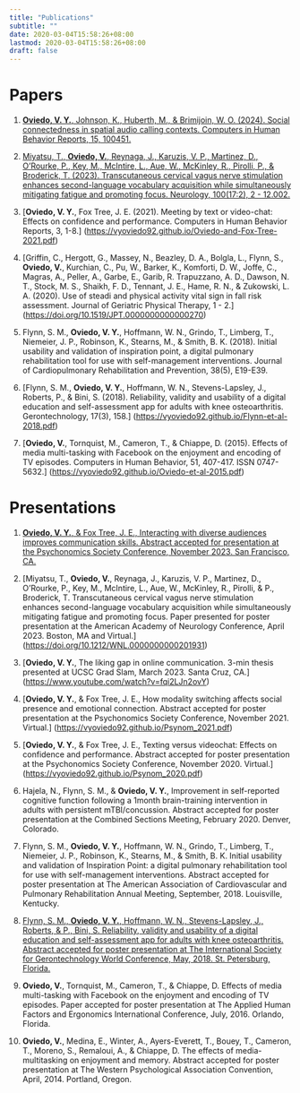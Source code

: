 ```yaml
---
title: "Publications"
subtitle: ""
date: 2020-03-04T15:58:26+08:00
lastmod: 2020-03-04T15:58:26+08:00
draft: false
---
```


# Papers
1. [**Oviedo, V. Y.**, Johnson, K., Huberth, M., & Brimijoin, W. O. (2024). Social connectedness in spatial audio calling contexts. Computers in Human Behavior Reports, 15, 100451.](https://www.sciencedirect.com/science/article/pii/S2451958824000848?via%3Dihub) 

2. [Miyatsu, T., **Oviedo, V.**, Reynaga, J., Karuzis, V. P., Martinez, D., O’Rourke, P., Key, M., McIntire, L., Aue, W., McKinley, R., Pirolli, P., & Broderick, T. (2023). Transcutaneous cervical vagus nerve stimulation enhances second-language vocabulary acquisition while simultaneously mitigating fatigue and promoting focus. Neurology, 100(17:2), 2 - 12.002.](https://doi.org/10.1212/WNL.0000000000201931)

3. [**Oviedo, V. Y.**, Fox Tree, J. E. (2021). Meeting by text or video-chat: Effects on confidence and performance. Computers in Human Behavior Reports, 3, 1-8.] (https://vyoviedo92.github.io/Oviedo-and-Fox-Tree-2021.pdf)

4. [Griffin, C., Hergott, G., Massey, N., Beazley, D. A., Bolgla, L., Flynn, S., **Oviedo, V.**, Kurchian, C., Pu, W., Barker, K., Komforti, D. W., Joffe, C., Magras, A., Peller, A., Garbe, E., Garib, R. Trapuzzano, A. D., Dawson, N. T., Stock, M. S., Shaikh, F. D., Tennant, J. E., Hame, R. N., & Zukowski, L. A. (2020). Use of steadi and physical activity vital sign in fall risk assessment. Journal of Geriatric Physical Therapy, 1 - 2.] (https://doi.org/10.1519/JPT.0000000000000270)

5. Flynn, S. M., **Oviedo, V. Y.**, Hoffmann, W. N., Grindo, T., Limberg, T., Niemeier, J. P., Robinson, K., Stearns, M., & Smith, B. K. (2018). Initial usability and validation of inspiration point, a digital pulmonary rehabilitation tool for use with self-management interventions. Journal of Cardiopulmonary Rehabilitation and Prevention, 38(5), E19-E39. 

6. [Flynn, S. M., **Oviedo, V. Y.**, Hoffmann, W. N., Stevens-Lapsley, J., Roberts, P., & Bini, S. (2018). Reliability, validity and usability of a digital education and self-assessment app for adults with knee osteoarthritis. Gerontechnology, 17(3), 158.] (https://vyoviedo92.github.io/Flynn-et-al-2018.pdf)

7. [**Oviedo, V.**, Tornquist, M., Cameron, T., & Chiappe, D. (2015). Effects of media multi-tasking with Facebook on the enjoyment and encoding of TV episodes. Computers in Human Behavior, 51, 407-417. ISSN 0747-5632.] (https://vyoviedo92.github.io/Oviedo-et-al-2015.pdf)

# Presentations 

1. [**Oviedo, V. Y.**, & Fox Tree, J. E., Interacting with diverse audiences improves communication skills. Abstract accepted for presentation at the Psychonomics Society Conference, November 2023. San Francisco, CA.](https://vyoviedo92.github.io/Psynom_2023.pdf)

2. [Miyatsu, T., **Oviedo, V.**, Reynaga, J., Karuzis, V. P., Martinez, D., O’Rourke, P., Key, M., McIntire, L., Aue, W., McKinley, R., Pirolli, & P., Broderick, T. Transcutaneous cervical vagus nerve stimulation enhances second-language vocabulary acquisition while simultaneously mitigating fatigue and promoting focus. Paper presented for poster presentation at the American Academy of Neurology Conference, April 2023. Boston, MA and Virtual.] (https://doi.org/10.1212/WNL.0000000000201931)

3. [**Oviedo, V. Y.**, The liking gap in online communication. 3-min thesis presented at UCSC Grad Slam, March 2023. Santa Cruz, CA.] (https://www.youtube.com/watch?v=fqi2LJn2ovY)

4. [**Oviedo, V. Y.**, & Fox Tree, J. E., How modality switching affects social presence and emotional connection. Abstract accepted for poster presentation at the Psychonomics Society Conference, November 2021. Virtual.] (https://vyoviedo92.github.io/Psynom_2021.pdf)

5. [**Oviedo, V. Y.**, & Fox Tree, J. E., Texting versus videochat: Effects on confidence and performance. Abstract accepted for poster presentation at the Psychonomics Society Conference, November 2020. Virtual.] (https://vyoviedo92.github.io/Psynom_2020.pdf)

6. Hajela, N., Flynn, S. M., & **Oviedo, V. Y.**, Improvement in self-reported cognitive function following a 1month brain-training intervention in adults with persistent mTBI/concussion. Abstract accepted for poster presentation at the Combined Sections Meeting, February 2020. Denver, Colorado. 

7. Flynn, S. M., **Oviedo, V. Y.**, Hoffmann, W. N., Grindo, T.,  Limberg, T., Niemeier, J. P., Robinson, K., Stearns, M., & Smith, B. K. Initial usability and validation of Inspiration Point: a digital pulmonary rehabilitation tool for use with self-management interventions. Abstract accepted for poster presentation at The American Association of Cardiovascular and Pulmonary Rehabilitation Annual Meeting, September, 2018. Louisville, Kentucky. 

8. [Flynn, S. M., **Oviedo, V. Y.**, Hoffmann, W. N., Stevens-Lapsley, J., Roberts, & P., Bini, S. Reliability, validity and usability of a digital education and self-assessment app for adults with knee osteoarthritis. Abstract accepted for poster presentation at The International Society for Gerontechnology World Conference, May, 2018. St. Petersburg, Florida.](https://vyoviedo92.github.io/Flynn-et-al-2018.pdf)

9. **Oviedo, V.**, Tornquist, M., Cameron, T., & Chiappe, D. Effects of media multi-tasking with Facebook on the enjoyment and encoding of TV episodes. Paper accepted for poster presentation at The Applied Human Factors and Ergonomics International Conference, July, 2016. Orlando, Florida.

10. **Oviedo, V.**, Medina, E., Winter, A., Ayers-Everett, T., Bouey, T., Cameron, T., Moreno, S., Remaloui, A., & Chiappe, D. The effects of media-multitasking on enjoyment and memory. Abstract accepted for poster presentation at The Western Psychological Association Convention, April, 2014. Portland, Oregon.
